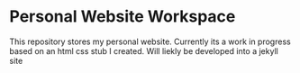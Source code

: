 # Personal Website Workspace

This repository stores my personal website. Currently its a work in progress based on an html css stub I created. Will liekly be developed into a jekyll site
